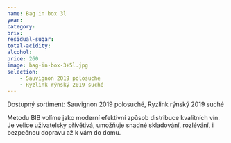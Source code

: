 ```yaml
---
name: Bag in box 3l
year: 
category: 
brix: 
residual-sugar: 
total-acidity: 
alcohol: 
price: 260 
image: bag-in-box-3+5l.jpg 
selection:
    - Sauvignon 2019 polosuché
    - Ryzlink rýnský 2019 suché
---
```


Dostupný sortiment: Sauvignon 2019 polosuché, Ryzlink rýnský 2019 suché

Metodu BIB volíme jako moderní efektivní způsob distribuce kvalitních vín. Je velice uživatelsky přívětivá, umožňuje snadné skladování, rozlévání, i bezpečnou dopravu až k vám do domu. 
